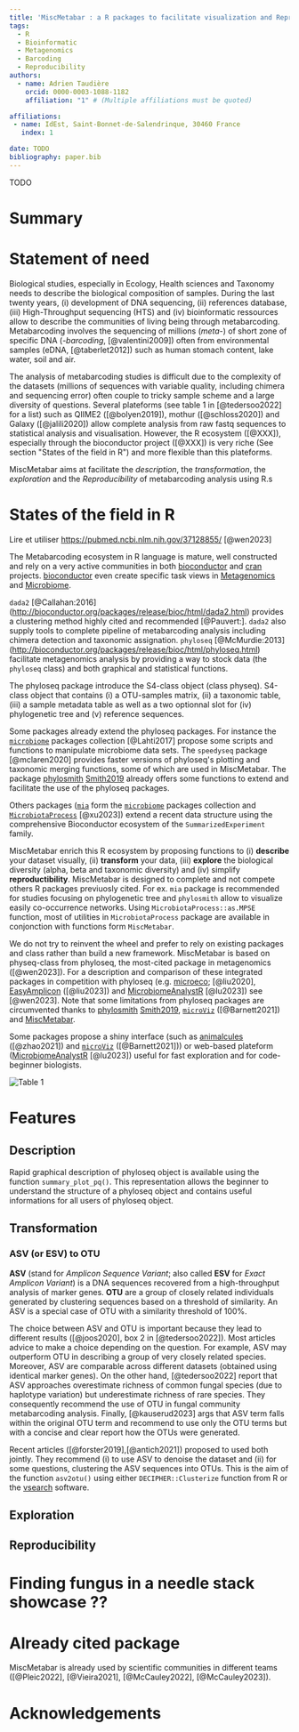 ```yaml
---
title: 'MiscMetabar : a R packages to facilitate visualization and Reproducibility in metabarcoding analysis'
tags:
  - R
  - Bioinformatic
  - Metagenomics
  - Barcoding
  - Reproducibility
authors:
  - name: Adrien Taudière
    orcid: 0000-0003-1088-1182
    affiliation: "1" # (Multiple affiliations must be quoted)

affiliations:
 - name: IdEst, Saint-Bonnet-de-Salendrinque, 30460 France
   index: 1

date: TODO
bibliography: paper.bib
---
```


TODO

# Summary

# Statement of need

Biological studies, especially in Ecology, Health sciences and Taxonomy needs to describe the biological composition of samples. During the last twenty years, (i) development of DNA sequencing, (ii) references database, (iii) High-Throughput sequencing (HTS) and (iv) bioinformatic ressources allow to describe the communities of living being through metabarcoding. Metabarcoding involves the sequencing of millions (*meta*-) of short zone of specific DNA (*-barcoding*, [@valentini2009]) often from environmental samples (eDNA, [@taberlet2012]) such as human stomach content, lake water, soil and air.

The analysis of metabarcoding studies is difficult due to the complexity of the datasets (millions of sequences with variable quality, including chimera and sequencing error) often couple to tricky sample scheme and a large diversity of questions. Several plateforms (see table 1 in [@tedersoo2022] for a list) such as QIIME2 ([@bolyen2019]), mothur ([@schloss2020]) and Galaxy ([@jalili2020]) allow complete analysis from raw fastq sequences to statistical analysis and visualisation. However, the R ecosystem ([@XXX]), especially through the bioconductor project ([@XXX]) is very riche (See section "States of the field in R") and more flexible than this plateforms.

MiscMetabar aims at facilitate the *description*, the *transformation*, the *exploration* and the *Reproducibility* of metabarcoding analysis using R.s


# States of the field in R

Lire et utiliser https://pubmed.ncbi.nlm.nih.gov/37128855/ [@wen2023]

The Metabarcoding ecosystem in R language is mature, well constructed and rely on a very active communities in both [bioconductor](https://www.bioconductor.org/) and [cran](https://cran.r-project.org/) projects. [bioconductor](https://www.bioconductor.org/) even create specific task views in [Metagenomics](http://bioconductor.org/packages/release/BiocViews.html#___Metagenomics) and [Microbiome](http://bioconductor.org/packages/release/BiocViews.html#___Microbiome).

`dada2` [@Callahan:2016] (http://bioconductor.org/packages/release/bioc/html/dada2.html) provides a clustering method highly cited and recommended [@Pauvert:]. `dada2` also supply tools to complete pipeline of metabarcoding analysis including chimera detection and taxonomic assignation. `phyloseq` [@McMurdie:2013] (http://bioconductor.org/packages/release/bioc/html/phyloseq.html) facilitate metagenomics analysis by providing a way to stock data (the `phyloseq` class) and both graphical and statistical functions.

The phyloseq package introduce the S4-class object (class physeq). S4-class object that contains (i) a OTU-samples matrix, (ii) a taxonomic table, (iii) a sample metadata table as well as a two optionnal slot for (iv) phylogenetic tree and (v) reference sequences.

Some packages already extend the phyloseq packages. For instance the [`microbiome`](https://microbiome.github.io/) packages collection [@Lahti2017] propose some scripts and functions to manipulate microbiome data sets. The `speedyseq` package [@mclaren2020] provides faster versions of phyloseq's plotting and taxonomic merging functions, some of which are used in MiscMetabar. The package [phylosmith](https://schuyler-smith.github.io/phylosmith/) [Smith2019](https://joss.theoj.org/papers/10.21105/joss.01442) already offers some functions to extend and facilitate the use of the phyloseq packages.

Others packages ([`mia`](https://github.com/microbiome/mia/) form the [`microbiome`](https://microbiome.github.io/) packages collection and [`MicrobiotaProcess`](https://github.com/YuLab-SMU/MicrobiotaProcess) [@xu2023]) extend a recent data structure using the comprehensive Bioconductor ecosystem of the `SummarizedExperiment` family.

MiscMetabar enrich this R ecosystem by proposing functions to (i) **describe** your dataset visually, (ii) **transform** your data, (iii) **explore** the biological diversity (alpha, beta and taxonomic diversity) and (iv) simplify **reproductibility**. MiscMetabar is designed to complete and not compete others R packages previuosly cited. For ex. `mia` package is recommended for studies focusing on phylogenetic tree and `phylosmith` allow to visualize easily co-occurrence networks. Using `MicrobiotaProcess::as.MPSE` function, most of utilities in `MicrobiotaProcess` package are available in conjonction with functions form `MiscMetabar`.

We do not try to reinvent the wheel and prefer to rely on existing packages and class rather than build a new framework. MiscMetabar is based on physeq-class from phyloseq, the most-cited package in metagenomics ([@wen2023]). For a description and comparison of these integrated packages in competition with phyloseq (e.g. [microeco](https://github.com/ChiLiubio/microeco); [@liu2020], [EasyAmplicon](https://github.com/YongxinLiu/EasyAmplicon) ([@liu2023]) and [MicrobiomeAnalystR](https://www.microbiomeanalyst.ca) [@lu2023]) see [@wen2023]. Note that some limitations from phyloseq packages are circumvented thanks to [phylosmith](https://schuyler-smith.github.io/phylosmith/) [Smith2019](https://joss.theoj.org/papers/10.21105/joss.01442), [`microViz`](https://david-barnett.github.io/microViz/) ([@Barnett2021]) and [MiscMetabar](https://adrientaudiere.github.io/MiscMetabar/).

Some packages propose a shiny interface (such as [animalcules](https://github.com/compbiomed/animalcules) ([@zhao2021]) and [`microViz`](https://david-barnett.github.io/microViz/) ([@Barnett2021])) or web-based plateform ([MicrobiomeAnalystR](https://www.microbiomeanalyst.ca) [@lu2023]) useful for fast exploration and for code-beginner biologists.


![Table 1](figures_svg/table_1.svg)



# Features

## Description

Rapid graphical description of phyloseq object is available using the function `summary_plot_pq()`. This representation allows the beginner to understand the structure of a phyloseq object and contains useful informations for all users of phyloseq object.

## Transformation
### ASV (or ESV) to OTU

**ASV** (stand for *Amplicon Sequence Variant*; also called **ESV** for *Exact Amplicon Variant*) is a DNA sequences recovered from a high-throughput analysis of marker genes. **OTU** are a group of closely related individuals generated by clustering sequences based on a threshold of similarity. An ASV is a special case of OTU with a similarity threshold of 100%.

The choice between ASV and OTU is important because they lead to different results ([@joos2020], box 2 in [@tedersoo2022]). Most articles advice to make a choice depending on the question. For example, ASV may outperform OTU in describing a group of very closely related species. Moreover, ASV are comparable across different datasets (obtained using identical marker genes). On the other hand, [@tedersoo2022] report that ASV approaches overestimate richness of common fungal species (due to haplotype variation) but underestimate richness of rare species. They consequently recommend the use of OTU in fungal community metabarcoding analysis. Finally, [@kauserud2023] args that ASV term falls within the original OTU term and recommend to use only the OTU terms but with a concise and clear report how the OTUs were generated.

Recent articles ([@forster2019],[@antich2021]) proposed to used both jointly. They recommend (i) to use ASV to denoise the dataset and (ii) for some questions, clustering the ASV sequences into OTUs. This is the aim of the function `asv2otu()` using either `DECIPHER::Clusterize` function from R or the [vsearch](https://github.com/torognes/vsearch) software. 


## Exploration 


## Reproducibility



# Finding fungus in a needle stack showcase ??

# Already cited package

MiscMetabar is already used by scientific communities in different teams ([@Pleic2022], [@Vieira2021], [@McCauley2022], [@McCauley2023]).

# Acknowledgements
